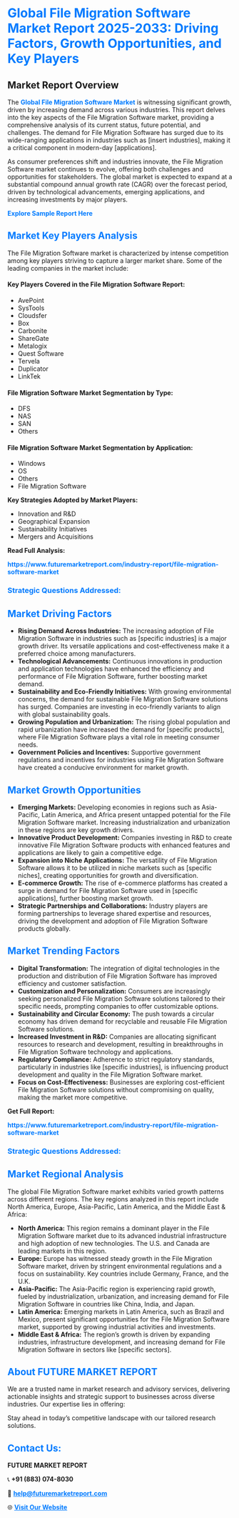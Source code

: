 <h1 style="color: #007BFF;">Global File Migration Software Market Report 2025-2033: Driving Factors, Growth Opportunities, and Key Players</h1>

<section id="overview">
<h2>Market Report Overview</h2>
<p>The <a href="https://www.futuremarketreport.com/industry-report/file-migration-software-market" style="color: #007BFF; text-decoration: none;"><strong>Global File Migration Software Market</strong></a> is witnessing significant growth, driven by increasing demand across various industries. This report delves into the key aspects of the File Migration Software market, providing a comprehensive analysis of its current status, future potential, and challenges. The demand for File Migration Software has surged due to its wide-ranging applications in industries such as [insert industries], making it a critical component in modern-day [applications].</p>
<p>As consumer preferences shift and industries innovate, the File Migration Software market continues to evolve, offering both challenges and opportunities for stakeholders. The global market is expected to expand at a substantial compound annual growth rate (CAGR) over the forecast period, driven by technological advancements, emerging applications, and increasing investments by major players.</p>
</section>

<section id="overview">
<p><a href="https://www.futuremarketreport.com/request-sample/reportId=111222" style="color: #007BFF; text-decoration: none;"><strong>Explore Sample Report Here</strong></a></p>
</section>

<section id="key-players">
<h2 style="color: #007BFF;">Market Key Players Analysis</h2>
<p>The File Migration Software market is characterized by intense competition among key players striving to capture a larger market share. Some of the leading companies in the market include:</p>
<h4>Key Players Covered in the File Migration Software Report:</h4>
<ul><li>AvePoint</li><li>SysTools</li><li>Cloudsfer</li><li>Box</li><li>Carbonite</li><li>ShareGate</li><li>Metalogix</li><li>Quest Software</li><li>Tervela</li><li>Duplicator</li><li>LinkTek</li></ul>
<h4>File Migration Software Market Segmentation by Type:</h4>
<ul><li>DFS</li><li>NAS</li><li>SAN</li><li>Others</li></ul>

<h4>File Migration Software Market Segmentation by Application:</h4>
<ul><li>Windows</li><li>OS</li><li>Others</li><li>File Migration Software</li></ul>
<p><strong>Key Strategies Adopted by Market Players:</strong></p>
<ul>
<li>Innovation and R&D</li>
<li>Geographical Expansion</li>
<li>Sustainability Initiatives</li>
<li>Mergers and Acquisitions</li>
</ul>
</section>

<section>
<p><strong>Read Full Analysis: </strong></p><a href="https://www.futuremarketreport.com/industry-report/file-migration-software-market" style="color: #007BFF; text-decoration: none;"><strong>https://www.futuremarketreport.com/industry-report/file-migration-software-market</strong></a>
<h3 style="color: #007BFF;">Strategic Questions Addressed:</h3>
</section>

<section id="driving-factors">
<h2 style="color: #007BFF;">Market Driving Factors</h2>
<ul>
<li><strong>Rising Demand Across Industries:</strong> The increasing adoption of File Migration Software in industries such as [specific industries] is a major growth driver. Its versatile applications and cost-effectiveness make it a preferred choice among manufacturers.</li>
<li><strong>Technological Advancements:</strong> Continuous innovations in production and application technologies have enhanced the efficiency and performance of File Migration Software, further boosting market demand.</li>
<li><strong>Sustainability and Eco-Friendly Initiatives:</strong> With growing environmental concerns, the demand for sustainable File Migration Software solutions has surged. Companies are investing in eco-friendly variants to align with global sustainability goals.</li>
<li><strong>Growing Population and Urbanization:</strong> The rising global population and rapid urbanization have increased the demand for [specific products], where File Migration Software plays a vital role in meeting consumer needs.</li>
<li><strong>Government Policies and Incentives:</strong> Supportive government regulations and incentives for industries using File Migration Software have created a conducive environment for market growth.</li>
</ul>
</section>

<section id="growth-opportunities">
<h2 style="color: #007BFF;">Market Growth Opportunities</h2>
<ul>
<li><strong>Emerging Markets:</strong> Developing economies in regions such as Asia-Pacific, Latin America, and Africa present untapped potential for the File Migration Software market. Increasing industrialization and urbanization in these regions are key growth drivers.</li>
<li><strong>Innovative Product Development:</strong> Companies investing in R&D to create innovative File Migration Software products with enhanced features and applications are likely to gain a competitive edge.</li>
<li><strong>Expansion into Niche Applications:</strong> The versatility of File Migration Software allows it to be utilized in niche markets such as [specific niches], creating opportunities for growth and diversification.</li>
<li><strong>E-commerce Growth:</strong> The rise of e-commerce platforms has created a surge in demand for File Migration Software used in [specific applications], further boosting market growth.</li>
<li><strong>Strategic Partnerships and Collaborations:</strong> Industry players are forming partnerships to leverage shared expertise and resources, driving the development and adoption of File Migration Software products globally.</li>
</ul>
</section>

<section id="trending-factors">
<h2 style="color: #007BFF;">Market Trending Factors</h2>
<ul>
<li><strong>Digital Transformation:</strong> The integration of digital technologies in the production and distribution of File Migration Software has improved efficiency and customer satisfaction.</li>
<li><strong>Customization and Personalization:</strong> Consumers are increasingly seeking personalized File Migration Software solutions tailored to their specific needs, prompting companies to offer customizable options.</li>
<li><strong>Sustainability and Circular Economy:</strong> The push towards a circular economy has driven demand for recyclable and reusable File Migration Software solutions.</li>
<li><strong>Increased Investment in R&D:</strong> Companies are allocating significant resources to research and development, resulting in breakthroughs in File Migration Software technology and applications.</li>
<li><strong>Regulatory Compliance:</strong> Adherence to strict regulatory standards, particularly in industries like [specific industries], is influencing product development and quality in the File Migration Software market.</li>
<li><strong>Focus on Cost-Effectiveness:</strong> Businesses are exploring cost-efficient File Migration Software solutions without compromising on quality, making the market more competitive.</li>
</ul>
</section>

<section>
<p><strong>Get Full Report: </strong></p><a href="https://www.futuremarketreport.com/industry-report/file-migration-software-market" style="color: #007BFF; text-decoration: none;"><strong>https://www.futuremarketreport.com/industry-report/file-migration-software-market</strong></a>
<h3 style="color: #007BFF;">Strategic Questions Addressed:</h3>
</section>


<section id="regional-analysis">
<h2 style="color: #007BFF;">Market Regional Analysis</h2>
<p>The global File Migration Software market exhibits varied growth patterns across different regions. The key regions analyzed in this report include North America, Europe, Asia-Pacific, Latin America, and the Middle East & Africa:</p>
<ul>
<li><strong>North America:</strong> This region remains a dominant player in the File Migration Software market due to its advanced industrial infrastructure and high adoption of new technologies. The U.S. and Canada are leading markets in this region.</li>
<li><strong>Europe:</strong> Europe has witnessed steady growth in the File Migration Software market, driven by stringent environmental regulations and a focus on sustainability. Key countries include Germany, France, and the U.K.</li>
<li><strong>Asia-Pacific:</strong> The Asia-Pacific region is experiencing rapid growth, fueled by industrialization, urbanization, and increasing demand for File Migration Software in countries like China, India, and Japan.</li>
<li><strong>Latin America:</strong> Emerging markets in Latin America, such as Brazil and Mexico, present significant opportunities for the File Migration Software market, supported by growing industrial activities and investments.</li>
<li><strong>Middle East & Africa:</strong> The region’s growth is driven by expanding industries, infrastructure development, and increasing demand for File Migration Software in sectors like [specific sectors].</li>
</ul>
</section>

<footer>
<h2 style="color: #007BFF;">About FUTURE MARKET REPORT</h2>
<p>We are a trusted name in market research and advisory services, delivering actionable insights and strategic support to businesses across diverse industries. Our expertise lies in offering:</p>

<p>Stay ahead in today’s competitive landscape with our tailored research solutions.</p>

<h2 style="color: #007BFF;">Contact Us:</h2>
<p><strong>FUTURE MARKET REPORT</strong></p>
<p>📞 <strong>+91 (883) 074-8030</strong></p>
<p>📧 <strong><a href="mailto:help@futuremarketreport.com" style="color: #007BFF;">help@futuremarketreport.com</a></strong></p>
<p>🌐 <strong><a href="https://www.futuremarketreport.com/" style="color: #007BFF;">Visit Our Website</a></strong></p>
</footer>